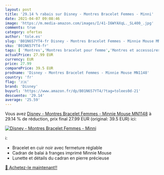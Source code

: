 ```yaml
---
layout: post
title: '29.14 % rabais sur Disney - Montres Bracelet Femmes - Minni'
date: 2021-04-07 09:08:46
image: 'https://m.media-amazon.com/images/I/41-I6WYAXqL._SL400_.jpg'
comments: true
category: ofertas
author: 'tole.es'
slug: 'B01N657YT4-fr Disney - Montres Bracelet Femmes - Minnie Mouse MN1148'
sku: 'B01N657YT4-fr'
tags: [ 'Montres','Montres bracelet pour femme','Montres et accessoires','Montres femme','disney', ]
actualPrice: 27.99 EUR
currency: EUR
price: 27.99
comparePrice: 39.5 EUR
prodname: 'Disney - Montres Bracelet Femmes - Minnie Mouse MN1148'
country: 'fr'
flag: '🇫🇷'
brand: 'Disney'
buyurl: 'https://www.amazon.fr/dp/B01N657YT4/?tag=tolees0d-21'
descuento: '29.14'
average: '25.59'
---
```


Vous avez [Disney - Montres Bracelet Femmes - Minnie Mouse MN1148](https://www.amazon.fr/dp/B01N657YT4/?tag=tolees0d-21)  à  29.14 % de réduction, prix final  27.99 EUR (original: 39.5 EUR) ici:

[![Disney - Montres Bracelet Femmes - Minni](https://m.media-amazon.com/images/I/41-I6WYAXqL._SL400_.jpg)](https://www.amazon.fr/dp/B01N657YT4/?tag=tolees0d-21)

ℹ️:

- Bracelet en cuir noir avec fermeture réglable
- Cadran de balai à franges imprimé Minnie Mouse
- Lunette et détails du cadran en pierre précieuse

[🛒 Achetez-le maintenant!!](https://www.amazon.fr/dp/B01N657YT4/?tag=tolees0d-21)
